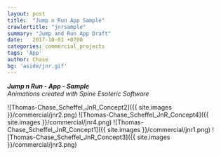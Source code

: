 ```yaml
---
layout: post
title:  "Jump n Run App Sample"
crawlertitle: "jnrsample"
summary: "Jump and Run App Draft"
date:   2017-10-01 +0700
categories: commercial_projects
tags: 'App'
author: Chase
bg: 'aside/jnr.gif'
---
```

*__Jump n Run - App - Sample__ <br>
Animations created with Spine Esoteric Software*


![Thomas-Chase_Scheffel_JnR_Concept2]({{ site.images }}/commercial/jnr2.png)
![Thomas-Chase_Scheffel_JnR_Concept4]({{ site.images }}/commercial/jnr4.png)
![Thomas-Chase_Scheffel_JnR_Concept1]({{ site.images }}/commercial/jnr1.png)
![Thomas-Chase_Scheffel_JnR_Concept3]({{ site.images }}/commercial/jnr3.png)




